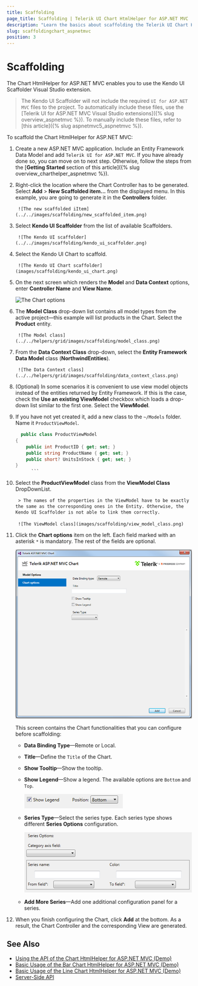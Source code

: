 ```yaml
---
title: Scaffolding
page_title: Scaffolding | Telerik UI Chart HtmlHelper for ASP.NET MVC
description: "Learn the basics about scaffolding the Telerik UI Chart HtmlHelper for ASP.NET MVC by using the Scaffolder extension for Visual Studio."
slug: scaffoldingchart_aspnetmvc
position: 3
---
```


# Scaffolding

The Chart HtmlHelper for ASP.NET MVC enables you to use the Kendo UI Scaffolder Visual Studio extension.

> The Kendo UI Scaffolder will not include the required `UI for ASP.NET MVC` files to the project. To automatically include these files, use the [Telerik UI for ASP.NET MVC Visual Studio extensions]({% slug overview_aspnetmvc %}). To manually include these files, refer to [this article]({% slug aspnetmvc5_aspnetmvc %}).

To scaffold the Chart HtmlHelper for ASP.NET MVC:

1. Create a new ASP.NET MVC application. Include an Entity Framework Data Model and add `Telerik UI for ASP.NET MVC`. If you have already done so, you can move on to next step. Otherwise, follow the steps from the [**Getting Started** section of this article]({% slug overview_charthelper_aspnetmvc %}).
1. Right-click the location where the Chart Controller has to be generated. Select **Add** > **New Scaffolded item...** from the displayed menu. In this example, you are going to generate it in the **Controllers** folder.

		![The new scaffolded iItem](../../images/scaffolding/new_scaffolded_item.png)

1. Select **Kendo UI Scaffolder** from the list of available Scaffolders.

		![The Kendo UI scaffolder](../../images/scaffolding/kendo_ui_scaffolder.png)

1. Select the Kendo UI Chart to scaffold.

		![The Kendo UI Chart scaffolder](images/scaffolding/kendo_ui_chart.png)

1. On the next screen which renders the **Model** and **Data Context** options, enter **Controller Name** and **View Name**.

  	![The Chart options](../../helpers/grid/images/scaffolding/kendo_ui_grid1.png)

1. The **Model Class** drop-down list contains all model types from the active project&mdash;this example will list products in the Chart. Select the **Product** entity.

		![The Model class](../../helpers/grid/images/scaffolding/model_class.png)

1. From the **Data Context Class** drop-down, select the **Entity Framework Data Model** class (**NorthwindEntities**).

		![The Data Context class](../../helpers/grid/images/scaffolding/data_context_class.png)

1. (Optional) In some scenarios it is convenient to use view model objects instead of the entities returned by Entity Framework. If this is the case, check the **Use an existing ViewModel** checkbox which loads a drop-down list similar to the first one. Select the **ViewModel**.
1. If you have not yet created it, add a new class to the `~/Models` folder. Name it `ProductViewModel`.

      ```C#
	    public class ProductViewModel
      {
          public int ProductID { get; set; }
          public string ProductName { get; set; }
          public short? UnitsInStock { get; set; }
      }
			```

1. Select the **ProductViewModel** class from the **ViewModel Class** DropDownList.

		> The names of the properties in the ViewModel have to be exactly the same as the corresponding ones in the Entity. Otherwise, the Kendo UI Scaffolder is not able to link them correctly.

		![The ViewModel class](images/scaffolding/view_model_class.png)

1. Click the **Chart options** item on the left. Each field marked with an asterisk `*` is mandatory. The rest of the fields are optional.

	![The options when setting the Chart functionalities](images/scaffolding/kendo_ui_chart2.png)

	This screen contains the Chart functionalities that you can configure before scaffolding:
	* **Data Binding Type**&mdash;Remote or Local.
	* **Title**&mdash;Define the `Title` of the Chart.
	* **Show Tooltip**&mdash;Show the tooltip.
	* **Show Legend**&mdash;Show a legend. The available options are `Bottom` and `Top`.

		![The legend options](images/scaffolding/legend.png)

	* **Series Type**&mdash;Select the series type. Each series type shows different **Series Options** configuration.

		![The series options](images/scaffolding/series_options_1.png)

	* **Add More Series**&mdash;Add one additional configuration panel for a series.

1. When you finish configuring the Chart, click **Add** at the bottom. As a result, the Chart Controller and the corresponding View are generated.

## See Also

* [Using the API of the Chart HtmlHelper for ASP.NET MVC (Demo)](https://demos.telerik.com/aspnet-mvc/chart-api/index)
* [Basic Usage of the Bar Chart HtmlHelper for ASP.NET MVC (Demo)](https://demos.telerik.com/aspnet-mvc/bar-charts/index)
* [Basic Usage of the Line Chart HtmlHelper for ASP.NET MVC (Demo)](https://demos.telerik.com/aspnet-mvc/line-charts/index)
* [Server-Side API](/api/chart)
